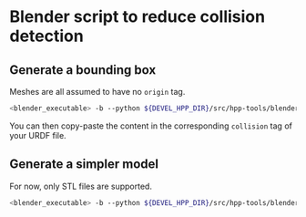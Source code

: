 # Blender script to reduce collision detection

## Generate a bounding box
Meshes are all assumed to have no `origin` tag.
```bash
<blender_executable> -b --python ${DEVEL_HPP_DIR}/src/hpp-tools/blender/bounding_box.py -- <meshfiles>
```
You can then copy-paste the content in the corresponding `collision` tag of your URDF file.

## Generate a simpler model
For now, only STL files are supported.
```bash
<blender_executable> -b --python ${DEVEL_HPP_DIR}/src/hpp-tools/blender/simplify_mesh.py -- -i <input> -o <output>
```
